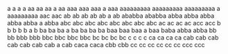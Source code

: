 a a
a a
aa aa
aa a aa
aaa aaa
aaa a aaa
aaaaaaaaa aaaaaaaaa
aaaaaaaaa a aaaaaaaaa
aac aac
ab ab
ab ab
ab a ab
ababba ababba
abba abba
abba abba
abba a abba
abc abc
abc abc
abc abc
abc abc
ac ac
ac ac
acc acc
b b
b b
b a b
ba ba
ba a ba
ba ba ba
baa baa
baa a baa
baba abba abba
bb bb
bbb bbb
bbc bbc
bbc bbc
bc bc
bc bc
c c
c c
ca ca
ca ca
cab cab
cab cab
cab cab
cab a cab
caca caca
cbb cbb
cc cc
cc cc
cc cc
ccc ccc
